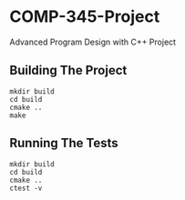 # COMP-345-Project
Advanced Program Design with C++ Project

## Building The Project

```shell
mkdir build
cd build
cmake ..
make
```
## Running The Tests
```shell
mkdir build
cd build
cmake ..
ctest -v
```
